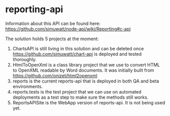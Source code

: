 # reporting-api

Information about this API can be found here: https://github.com/simuwatt/node-api/wiki/Reporting#c-api



The solution holds 5 projects at the moment:

  1. ChartsAPI is still living in this solution and can be deleted once https://github.com/simuwatt/chart-api is deployed and tested thoroughly.
  2. HtmlToOpenXml is a class library project that we use to convert HTML to OpenXML readable by Word documents. It was initially built from https://github.com/onizet/html2openxml
  3. reports is the current reports-api that is deployed in both QA and beta environments.
  4. reports.tests is the test project that we can use on automated deployments as a test step to make sure the methods still works.
  5. ReportsAPISite is the WebApp version of reports-api. It is not being used yet.
